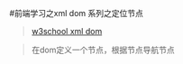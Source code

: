 #前端学习之xml dom 系列之定位节点
>[w3school xml dom](http://www.w3school.com.cn/xmldom/index.asp) 

>在dom定义一个节点，根据节点导航节点
